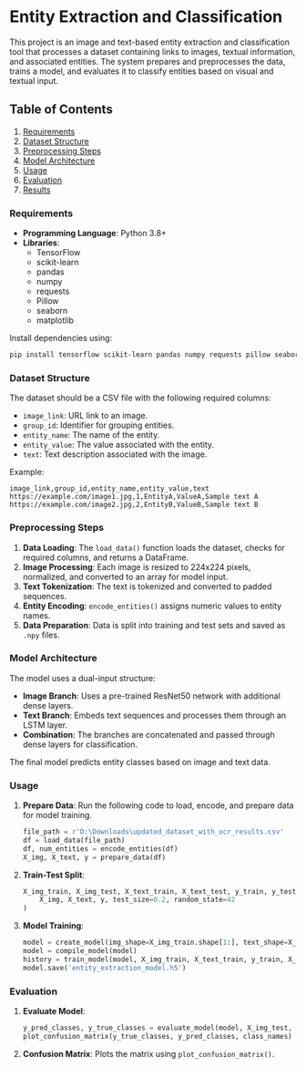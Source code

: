 

# Entity Extraction and Classification

This project is an image and text-based entity extraction and classification tool that processes a dataset containing links to images, textual information, and associated entities. The system prepares and preprocesses the data, trains a model, and evaluates it to classify entities based on visual and textual input.

## Table of Contents
1. [Requirements](#requirements)
2. [Dataset Structure](#dataset-structure)
3. [Preprocessing Steps](#preprocessing-steps)
4. [Model Architecture](#model-architecture)
5. [Usage](#usage)
6. [Evaluation](#evaluation)
7. [Results](#results)

### Requirements

- **Programming Language**: Python 3.8+
- **Libraries**:
  - TensorFlow
  - scikit-learn
  - pandas
  - numpy
  - requests
  - Pillow
  - seaborn
  - matplotlib

Install dependencies using:
```bash
pip install tensorflow scikit-learn pandas numpy requests pillow seaborn matplotlib
```

### Dataset Structure

The dataset should be a CSV file with the following required columns:
- `image_link`: URL link to an image.
- `group_id`: Identifier for grouping entities.
- `entity_name`: The name of the entity.
- `entity_value`: The value associated with the entity.
- `text`: Text description associated with the image.

Example:
```
image_link,group_id,entity_name,entity_value,text
https://example.com/image1.jpg,1,EntityA,ValueA,Sample text A
https://example.com/image2.jpg,2,EntityB,ValueB,Sample text B
```

### Preprocessing Steps

1. **Data Loading**: The `load_data()` function loads the dataset, checks for required columns, and returns a DataFrame.
2. **Image Processing**: Each image is resized to 224x224 pixels, normalized, and converted to an array for model input.
3. **Text Tokenization**: The text is tokenized and converted to padded sequences.
4. **Entity Encoding**: `encode_entities()` assigns numeric values to entity names.
5. **Data Preparation**: Data is split into training and test sets and saved as `.npy` files.

### Model Architecture

The model uses a dual-input structure:
- **Image Branch**: Uses a pre-trained ResNet50 network with additional dense layers.
- **Text Branch**: Embeds text sequences and processes them through an LSTM layer.
- **Combination**: The branches are concatenated and passed through dense layers for classification.

The final model predicts entity classes based on image and text data.

### Usage

1. **Prepare Data**: Run the following code to load, encode, and prepare data for model training.
   ```python
   file_path = r'D:\Downloads\updated_dataset_with_ocr_results.csv'
   df = load_data(file_path)
   df, num_entities = encode_entities(df)
   X_img, X_text, y = prepare_data(df)
   ```
2. **Train-Test Split**:
   ```python
   X_img_train, X_img_test, X_text_train, X_text_test, y_train, y_test = train_test_split(
       X_img, X_text, y, test_size=0.2, random_state=42
   )
   ```
3. **Model Training**:
   ```python
   model = create_model(img_shape=X_img_train.shape[1:], text_shape=X_text_train.shape[1], num_entities=y_train.shape[1])
   model = compile_model(model)
   history = train_model(model, X_img_train, X_text_train, y_train, X_img_test, X_text_test, y_test)
   model.save('entity_extraction_model.h5')
   ```

### Evaluation

1. **Evaluate Model**:
   ```python
   y_pred_classes, y_true_classes = evaluate_model(model, X_img_test, X_text_test, y_test)
   plot_confusion_matrix(y_true_classes, y_pred_classes, class_names)
   ```
2. **Confusion Matrix**: Plots the matrix using `plot_confusion_matrix()`.


